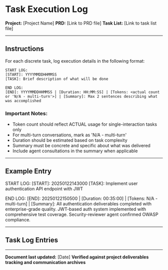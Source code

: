 # Task Execution Log

**Project:** [Project Name]
**PRD:** [Link to PRD file]
**Task List:** [Link to task list file]

---

## Instructions

For each discrete task, log execution details in the following format:

```
START LOG:
[START]: YYYYMMDDHHMMSS
[TASK]: Brief description of what will be done

END LOG:
[END]: YYYYMMDDHHMMSS | [Duration: HH:MM:SS] | [Tokens: <actual count or 'N/A - multi-turn'>] | [Summary]: Max 2 sentences describing what was accomplished
```

### Important Notes:
- Token count should reflect ACTUAL usage for single-interaction tasks only
- For multi-turn conversations, mark as 'N/A - multi-turn'
- Duration should be estimated based on task complexity
- Summary must be concrete and specific about what was delivered
- Include agent consultations in the summary when applicable

---

## Example Entry

START LOG:
[START]: 20250122143000
[TASK]: Implement user authentication API endpoint with JWT

END LOG:
[END]: 20250122150500 | [Duration: 00:35:00] | [Tokens: N/A - multi-turn] | [Summary]: All authentication deliverables completed with enterprise-grade quality. JWT-based auth system implemented with comprehensive test coverage. Security-reviewer agent confirmed OWASP compliance.

---

## Task Log Entries

<!-- Add your task logs below this line -->

---

**Document last updated:** [Date]
**Verified against project deliverables tracking and communication archives**
